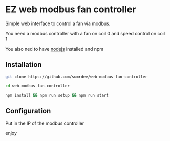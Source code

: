 # EZ web modbus fan controller 

Simple web interface to control a fan via modbus.

You need a modbus controller with a fan on coil 0 and speed control on coil 1

You also ned to have [nodejs](https://nodejs.org/en) installed and npm 


## Installation

```bash
git clone https://github.com/sumrdev/web-modbus-fan-controller

cd web-modbus-fan-controller

npm install && npm run setup && npm run start

```

## Configuration
Put in the IP of the modbus controller

enjoy